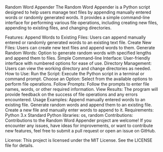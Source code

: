 Random Word Appender
The Random Word Appender is a Python script designed to help users manage text files by appending manually entered words or randomly generated words. It provides a simple command-line interface for performing various file operations, including creating new files, appending to existing files, and changing directories.

Features:
Append Words to Existing Files: Users can append manually entered or randomly generated words to an existing text file.
Create New Files: Users can create new text files and append words to them.
Generate Random Words: Option to generate random words with specified lengths and append them to files.
Simple Command-line Interface: User-friendly interface with numbered options for ease of use.
Directory Management: Users can view the working directory and change directories as needed.
How to Use:
Run the Script: Execute the Python script in a terminal or command prompt.
Choose an Option: Select from the available options to perform file operations.
Follow Prompts: Follow the prompts to enter file names, words, or other required information.
View Results: The program will provide feedback on the success of file operations and any errors encountered.
Usage Examples:
Append manually entered words to an existing file.
Generate random words and append them to an existing file.
Create a new file and manually enter words to append to it.
Requirements:
Python 3.x
Standard Python libraries: os, random
Contributions:
Contributions to the Random Word Appender project are welcome! If you encounter any issues, have ideas for improvements, or want to contribute new features, feel free to submit a pull request or open an issue on GitHub.

License:
This project is licensed under the MIT License. See the LICENSE file for details.

